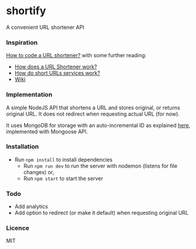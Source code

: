 # shortify
A convenient URL shortener API

### Inspiration
[How to code a URL shortener?](https://stackoverflow.com/q/742013/2898754) with some further reading:

- [How does a URL Shortener work?](https://stackoverflow.com/q/4572734/2898754)
- [How do short URLs services work?](https://stackoverflow.com/q/1562367/2898754)
- [Wiki](https://en.wikipedia.org/wiki/URL_shortening)

### Implementation
A simple NodeJS API that shortens a URL and stores original, or returns original URL. It does not redirect when requesting actual URL (for now). 

It uses MongoDB for storage with an auto-incremental ID as explained [here](https://docs.mongodb.com/v3.0/tutorial/create-an-auto-incrementing-field/), implemented with Mongoose API.

### Installation
- Run `npm install` to install dependencies
  - Run `npm run dev` to run the server with nodemon (listens for file changes) or,
  - Run `npm start` to start the server

### Todo
- Add analytics
- Add option to redirect (or make it default) when requesting original URL

### Licence
MIT
